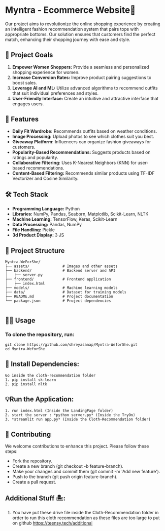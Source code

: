 # Myntra - Ecommerce Website🤠

Our project aims to revolutionize the online shopping experience by creating an intelligent fashion recommendation system that pairs tops with appropriate bottoms. Our solution ensures that customers find the perfect match, enhancing their shopping journey with ease and style.

## 🎯 Project Goals

1. **Empower Women Shoppers:** Provide a seamless and personalized shopping experience for women.
2. **Increase Conversion Rates:** Improve product pairing suggestions to boost sales.
3. **Leverage AI and ML:** Utilize advanced algorithms to recommend outfits that suit individual preferences and styles.
4. **User-Friendly Interface:** Create an intuitive and attractive interface that engages users.

## 🚀 Features

- **Daily Fit Wardrobe:** Recommends outfits based on weather conditions.
- **Image Processing:** Upload photos to see which clothes suit you best.
- **Giveaway Platform:** Influencers can organize fashion giveaways for customers.
- **Popularity-Based Recommendations:** Suggests products based on ratings and popularity.
- **Collaborative Filtering:** Uses K-Nearest Neighbors (KNN) for user-based recommendations.
- **Content-Based Filtering:** Recommends similar products using TF-IDF Vectorizer and Cosine Similarity.


## 🛠️ Tech Stack

- **Programming Language:** Python
- **Libraries:** NumPy, Pandas, Seaborn, Matplotlib, Scikit-Learn, NLTK
- **Machine Learning:** TensorFlow, Keras, Scikit-Learn
- **Data Processing:** Pandas, NumPy
- **File Handling:** Pickle
- **3d Product Display:** 3 JS

## 📂 Project Structure

```
Myntra-WeForShe/
├── assets/               # Images and other assets
├── backend/              # Backend server and API
│   ├── server.py
├── frontend/             # Frontend application
│   ├── index.html
├── models/               # Machine learning models
├── data/                 # Dataset for training models
├── README.md             # Project documentation
└── package.json          # Project dependencies


```

## 👩‍💻 Usage
### To clone the repository, run:
```
git clone https://github.com/shreyasanap/Myntra-WeforShe.git
cd Myntra-WeforShe
```

## 💭 Install Dependencies:
```
Go inside the cloth-recommendation folder
1. pip install sk-learn
2. pip install nltk
```

## 💡Run the Application:
```
1. run index.html (Inside the LandingPage folder)
2. start the server : *python server.py* (Inside the TryOn)
3. *streamlit run app.py* (Inside the Cloth-Recommendation folder)
```

## 🤝 Contributing
We welcome contributions to enhance this project. Please follow these steps:

- Fork the repository.
- Create a new branch (git checkout -b feature-branch).
- Make your changes and commit them (git commit -m 'Add new feature').
- Push to the branch (git push origin feature-branch).
- Create a pull request.


 ## Additional Stuff 🏝️:
 1. You have put these drive file inside the Cloth-Recommendation folder in order to run this cloth recommendation as these files are too large to put on github
https://teensy.tech/additional

